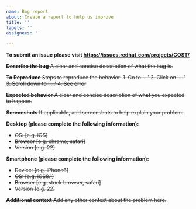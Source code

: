 ```yaml
---
name: Bug report
about: Create a report to help us improve
title: ''
labels: ''
assignees: ''

---
```


**To submit an issue please visit https://issues.redhat.com/projects/COST/**


~~**Describe the bug**
A clear and concise description of what the bug is.~~

~~**To Reproduce**
Steps to reproduce the behavior:~~
~~1. Go to '...'
2. Click on '....'
3. Scroll down to '....'
4. See error~~

~~**Expected behavior**
A clear and concise description of what you expected to happen.~~

~~**Screenshots**
If applicable, add screenshots to help explain your problem.~~

~~**Desktop (please complete the following information):**~~
 - ~~OS: [e.g. iOS]~~
 - ~~Browser [e.g. chrome, safari]~~
 - ~~Version [e.g. 22]~~

~~**Smartphone (please complete the following information):**~~
 - ~~Device: [e.g. iPhone6]~~
 - ~~OS: [e.g. iOS8.1]~~
 - ~~Browser [e.g. stock browser, safari]~~
 - ~~Version [e.g. 22]~~

~~**Additional context**
Add any other context about the problem here.~~
